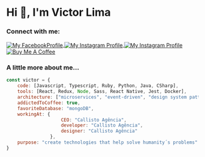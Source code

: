 <div>         
    
<h1 align="left">Hi 👋, I'm Victor Lima</h1>

<h3 align="left">Connect with me:</h3>
<p align="left">
<a href="https://fb.com/victorlima278903" target="blank">
<img align="center" src="https://img.shields.io/badge/Facebook-1877F2?style=for-the-badge&logo=facebook&logoColor=white" alt="My FacebookProfile" />
</a>
<a href="https://instagram.com/isvictorlima" target="blank">
<img align="center" src="https://img.shields.io/badge/Instagram-E4405F?style=for-the-badge&logo=instagram&logoColor=white" alt="My Instagram Profile" />
</a>
<a href="https://www.linkedin.com/in/victor-lima-68b67420a/" target="blank">
<img align="center" src="https://img.shields.io/badge/LinkedIn-0077B5?style=for-the-badge&logo=linkedin&logoColor=white" alt="My Instagram Profile" />
</a>
<a href="https://www.buymeacoffee.com/victorlim4" target="_blank"><img align="center" src="https://img.shields.io/badge/Buy%20Me%20a%20Coffee-BD5FFF?style=for-the-badge&logo=buy-me-a-coffee&logoColor=white" alt="Buy Me A Coffee"></a>
</p>

<h3 align="left">A little more about me...</h3>

```javascript
const victor = {
    code: [Javascript, Typescript, Ruby, Python, Java, CSharp],
    tools: [React, Redux, Node, Sass, React Native, Jest, Docker],
    architecture: ["microservices", "event-driven", "design system pattern"],
    addictedToCoffee: true,
    favoriteDatabase: "mongoDB",
    workingAt: {
                    CEO: "Callisto Agência",
                    developer: "Callisto Agência",
                    designer: "Callisto Agência"
                },
    purpose: "create technologies that help solve humanity´s problems"
}
```
</div>                                                                     
